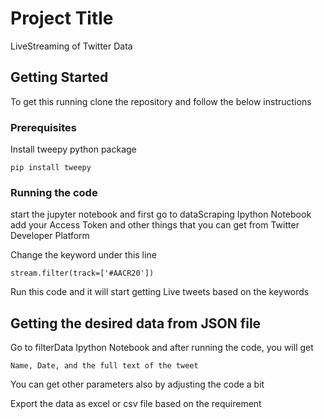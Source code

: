 # Project Title

LiveStreaming of Twitter Data

## Getting Started

To get this running clone the repository and follow the below instructions
### Prerequisites

Install tweepy python package 
```
pip install tweepy
```

### Running the code

start the jupyter notebook and first go to dataScraping Ipython Notebook
add your Access Token and other things that you can get from Twitter Developer Platform


Change the keyword under this line
```
stream.filter(track=['#AACR20'])
```

Run this code and it will start getting Live tweets based on the keywords

## Getting the desired data from JSON file

Go to filterData Ipython Notebook and after running the code, you will get
```
Name, Date, and the full text of the tweet
```
You can get other parameters also by adjusting the code a bit

Export the data as excel or csv file based on the requirement



